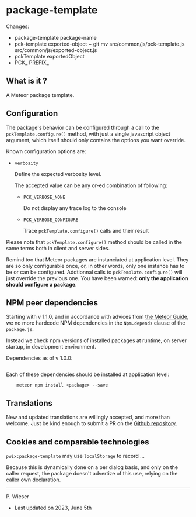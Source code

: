 # package-template

Changes:
- package-template  package-name
- pck-template      exported-object + git mv src/common/js/pck-template.js src/common/js/exported-object.js
- pckTemplate       exportedObject
- PCK_              PREFIX_

## What is it ?

A Meteor package template.

## Configuration

The package's behavior can be configured through a call to the `pckTemplate.configure()` method, with just a single javascript object argument, which itself should only contains the options you want override.

Known configuration options are:

- `verbosity`

    Define the expected verbosity level.

    The accepted value can be any or-ed combination of following:

    - `PCK_VERBOSE_NONE`

        Do not display any trace log to the console

    - `PCK_VERBOSE_CONFIGURE`

        Trace `pckTemplate.configure()` calls and their result

Please note that `pckTemplate.configure()` method should be called in the same terms both in client and server sides.

Remind too that Meteor packages are instanciated at application level. They are so only configurable once, or, in other words, only one instance has to be or can be configured. Addtionnal calls to `pckTemplate.configure()` will just override the previous one. You have been warned: **only the application should configure a package**.

## NPM peer dependencies

Starting with v 1.1.0, and in accordance with advices from [the Meteor Guide](https://guide.meteor.com/writing-atmosphere-packages.html#npm-dependencies), we no more hardcode NPM dependencies in the `Npm.depends` clause of the `package.js`. 

Instead we check npm versions of installed packages at runtime, on server startup, in development environment.

Dependencies as of v 1.0.0:
```
```

Each of these dependencies should be installed at application level:
```
    meteor npm install <package> --save
```

## Translations

New and updated translations are willingly accepted, and more than welcome. Just be kind enough to submit a PR on the [Github repository](https://github.com/trychlos/pwix-package-template/pulls).

## Cookies and comparable technologies

`pwix:package-template` may use `localStorage` to record ...

Because this is dynamically done on a per dialog basis, and only on the caller request, the package doesn't advertize of this use, relying on the caller own declaration.

---
P. Wieser
- Last updated on 2023, June 5th
